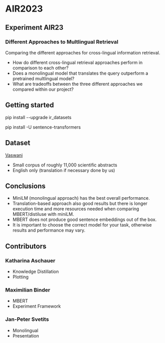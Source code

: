# AIR2023
## Experiment AIR23
### Different Approaches to Multlingual Retrieval
Comparing the different approaches for cross-lingual information retrieval.
* How do different cross-lingual retrieval approaches perform in comparison to each other?
* Does a monolingual model that translates the query outperform a pretrained multlingual model?
* What are tradeoffs between the three different approaches we compared within our project?
## Getting started
pip install --upgrade ir_datasets

pip install -U sentence-transformers
## Dataset
[Vaswani](https://ir-datasets.com/vaswani.html)
* Small corpus of roughly 11,000 scientific abstracts
* English only (translation if necessary done by us)
## Conclusions
* MiniLM (monolingual approach) has the best overall performance.
* Translation-based approach also good results but there is longer execution time and more resources needed when comparing MBERT/distiluse with miniLM.
* MBERT does not produce good sentence embeddings out of the box.
* It is important to choose the correct model for your task, otherwise results and performance may vary.
## Contributors
### Katharina Aschauer
* Knowledge Distillation
* Plotting
### Maximilian Binder
* MBERT
* Experiment Framework
### Jan-Peter Svetits
* Monolingual
* Presentation
